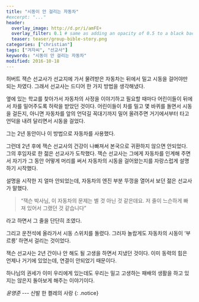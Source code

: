 ```yaml
---
title: "시동이 안 걸리는 자동차"
#excerpt: "..."
header:
  overlay_image: http://d.pr/i/amFE+
  overlay_filter: 0.1 # same as adding an opacity of 0.5 to a black background  
  teaser: teaser/group-bible-story.png
categories: ["christian"]
tags: ["겨자씨", "선교사"]
keywords: "시동이 안 걸리는 자동차"
modified: 2016-10-18
---
```


허버트 잭슨 선교사가 선교지에 가서 물려받은 자동차는 뒤에서 밀고 시동을 걸어야만 되는 차였다. 그래서 선교사는 드디어 한 가지 방법을 생각해냈다.

옆에 있는 학교를 찾아가서 자동차의 사정을 이야기하고 필요할 때마다 어린이들이 뒤에서 차를 밀어주도록 허락을 받았던 것이다. 어린이들이 차를 밀고 몇 바퀴를 돌면서 시동을 걸든지, 아니면 자동차를 앞의 언덕길 꼭대기까지 밀어 올려주면 거기에서부터 타고 언덕을 내려 달리면서 시동을 걸었다.

그는 2년 동안이나 이 방법으로 자동차를 사용했다.

그런데 2년 후에 잭슨 선교사의 건강이 나빠져서 본국으로 귀환하지 않으면 안되었다. 그의 후임자로 한 젊은 선교사가 도착했다. 잭슨 선교사는 그에게 자동차를 인계해 주면서 자기가 그 동안 어떻게 머리를 써서 자동차의 시동을 걸어왔는지를 자랑스럽게 설명하기 시작했다.

설명을 시작한 지 얼마 안되었는데, 자동차의 엔진 부분 뚜껑을 열어서 보던 젊은 선교사가 말했다.

> “잭슨 박사님, 이 자동차의 문제는 별 것 아닌 것 같은데요. 저 줄이 느슨하게 빠져 있어서 그랬던 것 같습니다”

라고 하면서 그 줄을 단단히 조였다.

그리고 운전석에 올라가서 시동 스위치를 돌렸다. 그러자 놀랍게도 자동차의 시동이 ‘부르릉’ 하면서 걸리는 것이었다.


잭슨 선교사는 2년 간이나 안 해도 될 고생을 하면서 지냈던 것이다. 이미 동력의 힘은 언제나 거기에 있었는데, 연결이 안되었기 때문이다.

하나님의 권세가 이미 우리에게 있는데도 우리는 밀고 고생하는 패배의 생활을 하고 있지는 않은지 돌아보게 해주는 이야기이다.


<i class="fa fa-home" aria-hidden="true"></i> <cite>윤영준</cite> --- 신발 한 켤레의 사랑
{: .notice}
